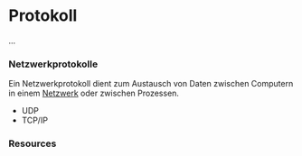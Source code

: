 # Protokoll

...

### Netzwerkprotokolle

Ein Netzwerkprotokoll dient zum Austausch von Daten zwischen Computern in einem [Netzwerk](Netzwerk)
oder zwischen Prozessen.

* UDP
* TCP/IP

### Resources
